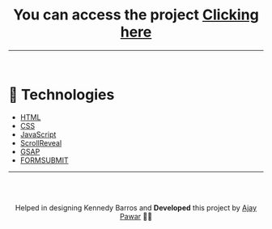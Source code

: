 
<h1 align="center">You can access the project <a href="https://play-station-p-r.vercel.app/" target="_blank">Clicking here</a></h1>


---

</br>

# 🚀 Technologies

- [HTML](https://www.w3schools.com/html/)
- [CSS](https://www.w3schools.com/css/)
- [JavaScript](https://developer.mozilla.org/en-US/docs/Web/JavaScript)
- [ScrollReveal](https://scrollrevealjs.org/)
- [GSAP](https://greensock.com/gsap/)
- [FORMSUBMIT](https://formsubmit.co/)

---

<br/>


<br/>

<p align="center"> Helped in designing Kennedy Barros and <b>Developed</b> this project by <a href="https://www.linkedin.com/in/ajay-pawar-9b5b81248/">Ajay Pawar</a> ✌🏼</p>
